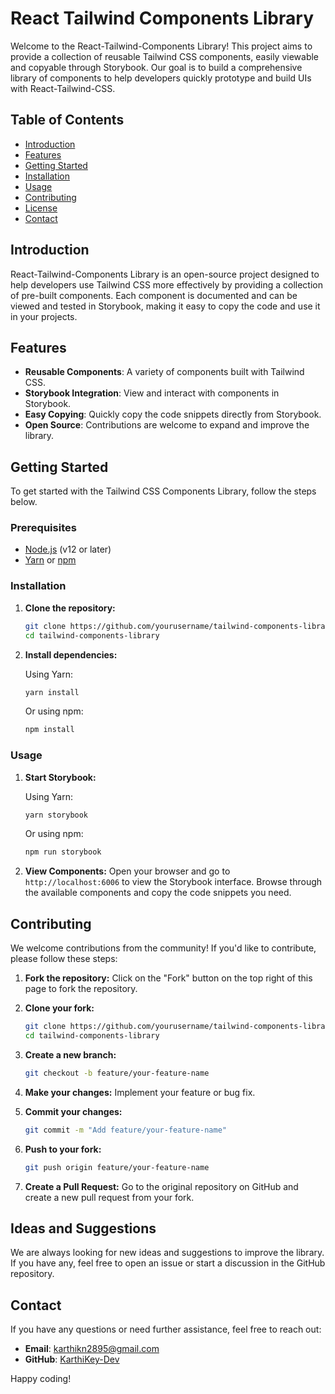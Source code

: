 
# React Tailwind Components Library

Welcome to the React-Tailwind-Components Library! This project aims to provide a collection of reusable Tailwind CSS components, easily viewable and copyable through Storybook. Our goal is to build a comprehensive library of components to help developers quickly prototype and build UIs with React-Tailwind-CSS.

## Table of Contents
- [Introduction](#introduction)
- [Features](#features)
- [Getting Started](#getting-started)
- [Installation](#installation)
- [Usage](#usage)
- [Contributing](#contributing)
- [License](#license)
- [Contact](#contact)

## Introduction

React-Tailwind-Components Library is an open-source project designed to help developers use Tailwind CSS more effectively by providing a collection of pre-built components. Each component is documented and can be viewed and tested in Storybook, making it easy to copy the code and use it in your projects.

## Features

- **Reusable Components**: A variety of components built with Tailwind CSS.
- **Storybook Integration**: View and interact with components in Storybook.
- **Easy Copying**: Quickly copy the code snippets directly from Storybook.
- **Open Source**: Contributions are welcome to expand and improve the library.

## Getting Started

To get started with the Tailwind CSS Components Library, follow the steps below.

### Prerequisites

- [Node.js](https://nodejs.org/) (v12 or later)
- [Yarn](https://yarnpkg.com/) or [npm](https://www.npmjs.com/)

### Installation

1. **Clone the repository:**

   ```bash
   git clone https://github.com/yourusername/tailwind-components-library.git
   cd tailwind-components-library
   ```

2. **Install dependencies:**

   Using Yarn:
   ```bash
   yarn install
   ```

   Or using npm:
   ```bash
   npm install
   ```

### Usage

1. **Start Storybook:**

   Using Yarn:
   ```bash
   yarn storybook
   ```

   Or using npm:
   ```bash
   npm run storybook
   ```

2. **View Components:**
   Open your browser and go to `http://localhost:6006` to view the Storybook interface. Browse through the available components and copy the code snippets you need.

## Contributing

We welcome contributions from the community! If you'd like to contribute, please follow these steps:

1. **Fork the repository:**
   Click on the "Fork" button on the top right of this page to fork the repository.

2. **Clone your fork:**

   ```bash
   git clone https://github.com/yourusername/tailwind-components-library.git
   cd tailwind-components-library
   ```

3. **Create a new branch:**

   ```bash
   git checkout -b feature/your-feature-name
   ```

4. **Make your changes:**
   Implement your feature or bug fix.

5. **Commit your changes:**

   ```bash
   git commit -m "Add feature/your-feature-name"
   ```

6. **Push to your fork:**

   ```bash
   git push origin feature/your-feature-name
   ```

7. **Create a Pull Request:**
   Go to the original repository on GitHub and create a new pull request from your fork.

## Ideas and Suggestions

We are always looking for new ideas and suggestions to improve the library. If you have any, feel free to open an issue or start a discussion in the GitHub repository.

## Contact

If you have any questions or need further assistance, feel free to reach out:

- **Email**: karthikn2895@gmail.com
- **GitHub**: [KarthiKey-Dev](https://github.com/KarthiKey-Dev)

Happy coding!


